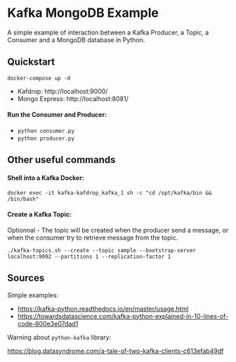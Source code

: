 
# Kafka MongoDB Example

A simple example of interaction between a Kafka Producer, a Topic, a Consumer and a MongoDB database in Python.

## Quickstart

`docker-compose up -d`

- Kafdrop: http://localhost:9000/
- Mongo Express: http://localhost:8081/ 

#### Run the Consumer and Producer:

- `python consumer.py`
- `python producer.py`

## Other useful commands

#### Shell into a Kafka Docker:

`docker exec -it kafka-kafdrop_kafka_1 sh -c "cd /opt/kafka/bin && /bin/bash"`

#### Create a Kafka Topic:
Optionnal - The topic will be created when the producer send a message, or when the consumer try to retrieve message from the topic.

`./kafka-topics.sh --create --topic sample --bootstrap-server localhost:9092 --partitions 1 --replication-factor 1`

## Sources

Simple examples: 
- https://kafka-python.readthedocs.io/en/master/usage.html
- https://towardsdatascience.com/kafka-python-explained-in-10-lines-of-code-800e3e07dad1

Warning about `python-kafka` library:

https://blog.datasyndrome.com/a-tale-of-two-kafka-clients-c613efab49df
